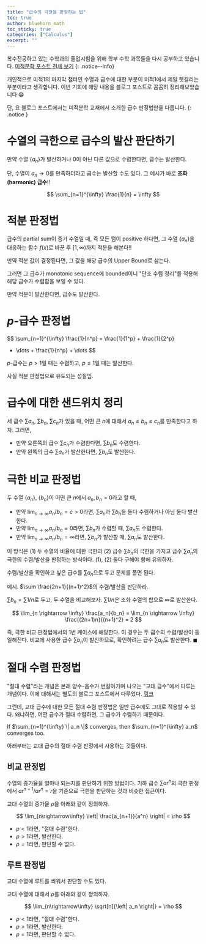 ```yaml
---
title: "급수의 극한을 판정하는 법"
toc: true
author: bluehorn_math
toc_sticky: true
categories: ["Calculus"]
excerpt: ""
---
```


복수전공하고 있는 수학과의 졸업시험을 위해 학부 수학 과목들을 다시 공부하고 있습니다. [미적분학 포스트 전체 보기](/categories/calculus)
{: .notice--info}

개인적으로 미적1의 마지막 챕터인 수열과 급수에 대한 부분이 미적1에서 제일 헷갈리는 부분이라고 생각합니다. 이번 기회에 해당 내용을 블로그 포스트로 꼼꼼히 정리해보았습니다 😁

단, 요 블로그 포스트에서는 미적분학 교재에서 소개한 급수 판정법만을 다룹니다.
{: .notice }

# 수열의 극한으로 급수의 발산 판단하기

<div class="theorem" markdown="1">

만약 수열 $\{ a_n \}$가 발산하거나 $0$이 아닌 다른 값으로 수렴한다면, 급수는 발산한다.

</div>

단, <span class="red">수열이 $a_n \rightarrow 0$를 만족하더라고 급수는 발산할 수도 있다.</span> 그 예시가 바로 **조화(harmonic) 급수**!!

$$
\sum_{n=1}^{\infty} \frac{1}{n} = \infty
$$

# 적분 판정법

<div class="theorem" markdown="1">

급수의 partial sum이 증가 수열일 때, 즉 모든 텀이 positive 하다면, 그 수열 $\{ a_n \}$을 대응하는 함수 $f(x)$로 바꾼 후 $[1, \infty)$까지 적분을 해본다!!

만약 적분 값이 결정된다면, 그 값을 해당 급수의 Upper Bound로 삼는다.

그러면 그 급수가 monotonic sequence에 bounded이니 "단조 수렴 정리"를 적용해 해당 급수가 수렴함을 보일 수 있다.

만약 적분이 발산한다면, 급수도 발산한다.

</div>

# $p$-급수 판정법

<div class="theorem" markdown="1">

$$
\sum_{n=1}^{\infty} \frac{1}{n^p} = \frac{1}{1^p} + \frac{1}{2^p}
 + \dots + \frac{1}{n^p} + \dots
$$

$p$-급수는 $p > 1$일 때는 수렴하고, $p \le 1$일 때는 발산한다.

</div>

사실 적분 판정법으로 유도되는 성질임.

# 급수에 대한 샌드위치 정리

<div class="theorem" markdown="1">

세 급수 $\sum a_n$, $\sum b_n$, $\sum c_n$가 있을 때, 어떤 큰 $n$에 대해서 $a_n \le b_n \le c_n$를 만족한다고 하자. 그러면,

- 만약 오른쪽의 급수 $\sum c_n$가 수렴한다면, $\sum b_n$도 수렴한다.
- 만약 왼쪽의 급수 $\sum a_n$가 발산한다면, $\sum b_n$도 발산한다.

</div>

# 극한 비교 판정법

<div class="theorem" markdown="1">

두 수열 $\{ a_n \}$, $\{ b_n \}$이 어떤 큰 $n$에서 $a_n, b_n > 0$라고 할 때,

- 만약 $\lim_{n\rightarrow\infty}a_n/b_n = c > 0$라면, $\sum a_n$과 $\sum b_n$을 둘다 수렴하거나 아님 둘다 발산한다.
- 만약 $\lim_{n\rightarrow\infty}a_n/b_n = 0$라면, $\sum b_n$가 수렴할 때, $\sum a_n$도 수렴한다.
- 만약 $\lim_{n\rightarrow\infty}a_n/b_n = \infty$라면, $\sum b_n$가 발산할 때, $\sum a_n$도 발산한다.

</div>

이 방식은 (1) 두 수열의 비율에 대한 극한과 (2) 급수 $\sum b_n$의 극한을 가지고 급수 $\sum a_n$의 극한의 수렴/발산을 판정하는 방식이다. (1), (2) 둘다 구해야 함에 유의하자.

수렴/발산을 확인하고 싶은 급수를 $\sum a_n$으로 두고 문제를 풀면 된다.

예시. $\sum \frac{2n+1}{(n+1)^2}$의 수렴/발산을 판단하라.

$\sum b_n = \sum 1/n$로 두고, 두 수열을 비교해보자. $\sum 1/n$은 조화 수열의 합으로 $\infty$로 발산한다.

$$
\lim_{n \rightarrow \infty} \frac{a_n}{b_n} = \lim_{n \rightarrow \infty} \frac{(2n+1)n}{(n+1)^2} = 2
$$

즉, 극한 비교 판정법에서의 1번 케이스에 해당한다. 이 경우는 두 급수의 수렴/발산이 동일해진다. 비교에 사용한 급수 $\sum b_n$이 발산하므로, 확인하려는 급수 $\sum a_n$도 발산한다. $\blacksquare$

# 절대 수렴 판정법

"절대 수렴"라는 개념은 본래 양수-음수가 번갈아가며 나오는 "교대 급수"에서 다루는 개념이다. 이에 대해서는 별도의 블로그 포스트에서 다루었다. [링크](https://bluehorn07.github.io/2024/06/08/method-of-determining-the-limit-of-an-alternating-series/)

그런데, 교대 급수에 대한 모든 절대 수렴 판정법은 일반 급수에도 그대로 적용할 수 있다. 왜냐하면, 어떤 급수가 절대 수렴하면, 그 급수가 수렴하기 때문이다.

<div class="theorem" markdown="1">

If $\sum_{n=1}^{\infty} \| a_n \|$ converges, then $\sum_{n=1}^{\infty} a_n$ converges too.

</div>

아래부터는 교대 급수의 절대 수렴 판정에서 사용하는 것들이다.

## 비교 판정법

수열의 증가율을 얼마나 되는지를 판단하기 위한 방법이다. 기하 급수 $\sum ar^n$의 극한 판정에서 $ar^{n+1}/ar^n = r$을 기준으로 극한을 판단하는 것과 비슷한 접근이다.

<div class="theorem" markdown="1">

교대 수열의 증가율 $\rho$을 아래와 같이 정의하자.

$$
\lim_{n\rightarrow\infty} \left| \frac{a_{n+1}}{a^n} \right| = \rho
$$

- $\rho < 1$라면, "절대 수렴"한다.
- $\rho > 1$라면, 발산한다.
- $\rho = 1$라면, 판단할 수 없다.

</div>

## 루트 판정법

교대 수열에 루트를 씌워서 판단할 수도 있다.

<div class="theorem" markdown="1">

교대 수열에 대해서 $\rho$를 아래와 같이 정의하자.

$$
\lim_{n\rightarrow\infty} \sqrt[n]{\left| a_n \right|} = \rho
$$

- $\rho < 1$라면, "절대 수렴"한다.
- $\rho > 1$라면, 발산한다.
- $\rho = 1$라면, 판단할 수 없다.

</div>